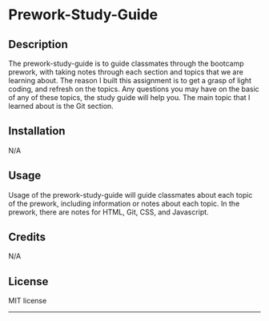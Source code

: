 # Prework-Study-Guide

## Description


The prework-study-guide is to guide classmates through the bootcamp prework, with taking notes through each section and topics that we are learning about. The reason I built this assignment is to get a grasp of light coding, and refresh on the topics. Any questions you may have on the basic of any of these topics, the study guide will help you. The main topic that I learned about is the Git section.

## Installation

N/A

## Usage

Usage of the prework-study-guide will guide classmates about each topic of the prework, including information or notes about each topic. In the prework, there are notes for HTML, Git, CSS, and Javascript.

## Credits

N/A

## License

MIT license

---
